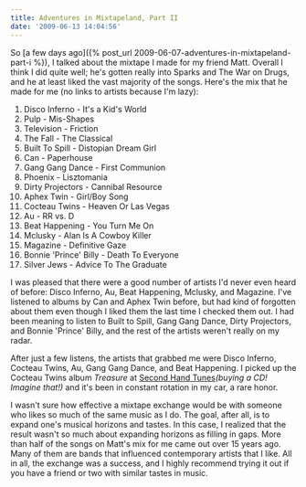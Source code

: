 ```yaml
---
title: Adventures in Mixtapeland, Part II
date: '2009-06-13 14:04:56'
---
```



So [a few days ago]({% post_url 2009-06-07-adventures-in-mixtapeland-part-i %}), I talked about the mixtape I made for my friend Matt. Overall I think I did quite well; he's gotten really into Sparks and The War on Drugs, and he at least liked the vast majority of the songs. Here's the mix that he made for me (no links to artists because I'm lazy):

1. Disco Inferno - It's a Kid's World  
 2. Pulp - Mis-Shapes  
 3. Television - Friction  
 4. The Fall - The Classical  
 5. Built To Spill - Distopian Dream Girl  
 6. Can - Paperhouse  
 7. Gang Gang Dance - First Communion  
 8. Phoenix - Lisztomania  
 9. Dirty Projectors - Cannibal Resource  
 10. Aphex Twin - Girl/Boy Song  
 11. Cocteau Twins - Heaven Or Las Vegas  
 12. Au - RR vs. D  
 13. Beat Happening - You Turn Me On  
 14. Mclusky - Alan Is A Cowboy Killer  
 15. Magazine - Definitive Gaze  
 16. Bonnie 'Prince' Billy - Death To Everyone  
 17. Silver Jews - Advice To The Graduate

I was pleased that there were a good number of artists I'd never even heard of before: Disco Inferno, Au, Beat Happening, Mclusky, and Magazine. I've listened to albums by Can and Aphex Twin before, but had kind of forgotten about them even though I liked them the last time I checked them out. I had been meaning to listen to Built to Spill, Gang Gang Dance, Dirty Projectors, and Bonnie 'Prince' Billy, and the rest of the artists weren't really on my radar.

After just a few listens, the artists that grabbed me were Disco Inferno, Cocteau Twins, Au, Gang Gang Dance, and Beat Happening. I picked up the Cocteau Twins album *Treasure* at [Second Hand Tunes](http://2ndhandtunes.com/)*(buying a CD! Imagine that!)* and it's been in constant rotation in my car, a rare honor.

I wasn't sure how effective a mixtape exchange would be with someone who likes so much of the same music as I do. The goal, after all, is to expand one's musical horizons and tastes. In this case, I realized that the result wasn't so much about expanding horizons as filling in gaps. More than half of the songs on Matt's mix for me came out over 15 years ago. Many of them are bands that influenced contemporary artists that I like. All in all, the exchange was a success, and I highly recommend trying it out if you have a friend or two with similar tastes in music.


